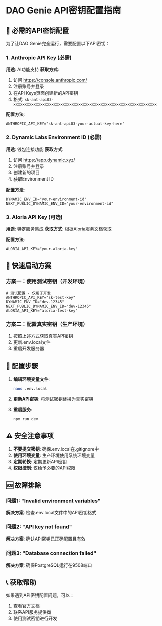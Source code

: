 # DAO Genie API密钥配置指南

## 🔑 必需的API密钥配置

为了让DAO Genie完全运行，需要配置以下API密钥：

### 1. Anthropic API Key (必需)
**用途**: AI功能支持
**获取方式**:
1. 访问 https://console.anthropic.com/
2. 注册账号并登录
3. 在API Keys页面创建新的API密钥
4. 格式: `sk-ant-api03-xxxxxxxxxxxxxxxxxxxxxxxxxxxxxxxxxxxxxxxxxxxxxxxxxxxxxxxxxxxxxxxx`

**配置方法**:
```env
ANTHROPIC_API_KEY="sk-ant-api03-your-actual-key-here"
```

### 2. Dynamic Labs Environment ID (必需)
**用途**: 钱包连接功能
**获取方式**:
1. 访问 https://app.dynamic.xyz/
2. 注册账号并登录
3. 创建新的项目
4. 获取Environment ID

**配置方法**:
```env
DYNAMIC_ENV_ID="your-environment-id"
NEXT_PUBLIC_DYNAMIC_ENV_ID="your-environment-id"
```

### 3. Aloria API Key (可选)
**用途**: 特定服务集成
**获取方式**: 根据Aloria服务文档获取

**配置方法**:
```env
ALORIA_API_KEY="your-aloria-key"
```

## 🚀 快速启动方案

### 方案一：使用测试密钥（开发环境）
```env
# 测试配置 - 仅用于开发
ANTHROPIC_API_KEY="sk-test-key"
DYNAMIC_ENV_ID="dev-12345"
NEXT_PUBLIC_DYNAMIC_ENV_ID="dev-12345"
ALORIA_API_KEY="aloria-test-key"
```

### 方案二：配置真实密钥（生产环境）
1. 按照上述方式获取真实API密钥
2. 更新.env.local文件
3. 重启开发服务器

## 🔧 配置步骤

1. **编辑环境变量文件**:
   ```bash
   nano .env.local
   ```

2. **更新API密钥**:
   将测试密钥替换为真实密钥

3. **重启服务**:
   ```bash
   npm run dev
   ```

## ⚠️ 安全注意事项

1. **不要提交密钥**: 确保.env.local在.gitignore中
2. **使用环境变量**: 生产环境使用系统环境变量
3. **定期轮换**: 定期更新API密钥
4. **权限控制**: 仅给予必要的API权限

## 🆘 故障排除

### 问题1: "Invalid environment variables"
**解决方案**: 检查.env.local文件中的API密钥格式

### 问题2: "API key not found"
**解决方案**: 确认API密钥已正确配置且有效

### 问题3: "Database connection failed"
**解决方案**: 确保PostgreSQL运行在9508端口

## 📞 获取帮助

如果遇到API密钥配置问题，可以：
1. 查看官方文档
2. 联系API服务提供商
3. 使用测试密钥进行开发
